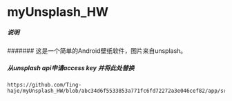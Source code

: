 # myUnsplash_HW

##### 说明
####### 这是一个简单的Android壁纸软件，图片来自unsplash。

##### 从unsplash api申请access key 并将此处替换
    https://github.com/Ting-haje/myUnsplash_HW/blob/abc34d6f5533853a771fc6fd72272a3e046cef82/app/src/main/res/values/strings.xml#L8
